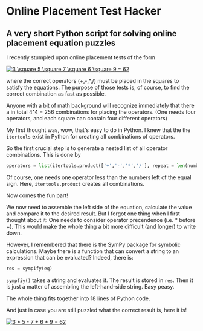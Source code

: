 # Online Placement Test Hacker
## A very short Python script for solving online placement equation puzzles

I recently stumpled upon online placement tests of the form

<a href="https://www.codecogs.com/eqnedit.php?latex=3&space;\square&space;5&space;\square&space;7&space;\square&space;6&space;\square&space;9&space;=&space;62" target="_blank"><img src="https://latex.codecogs.com/gif.latex?3&space;\square&space;5&space;\square&space;7&space;\square&space;6&space;\square&space;9&space;=&space;62" title="3 \square 5 \square 7 \square 6 \square 9 = 62" /></a>

where the correct operators (+,-,\*,/) must be placed in the squares to satisfy the equations. The purpose of those tests is, of course, to find the correct combination as fast as possible.

Anyone with a bit of math background will recognize immediately that there a in total 4^4 = 256 combinations for placing the operators. (One needs four operators, and each square can contain four different operators)

My first thought was, wow, that's easy to do in Python. I knew that the the `itertools` exist in Python for creating all combinations of operators.

So the first crucial step is to generate a nested list of all operator combinations. This is done by 

```Python
operators = list(itertools.product(['+','-','*','/'], repeat = len(numbers)-1))
```
Of course, one needs one operator less than the numbers left of the equal sign. Here, `itertools.product` creates all combinations. 

Now comes the fun part!

We now need to assemble the left side of the equation, calculate the value and compare it to the desired result. But I forgot one thing when I first thought about it: One needs to consider operator precendence (i.e. * before +). This would make the whole thing a bit more difficult (and longer) to write down. 

However, I remembered that there is the SymPy package for symbolic calculations. Maybe there is a function that can convert a string to an expression that can be evaluated? Indeed, there is:
```Python
res = sympify(eq)
```
`sympfiy()` takes a string and evaluates it. The result is stored in `res`. Then it is just a matter of assembling the left-hand-side string. Easy peasy.

The whole thing fits together into 18 lines of Python code. 

And just in case you are still puzzled what the correct result is, here it is!

<a href="https://www.codecogs.com/eqnedit.php?latex=3&space;\square&space;5&space;\square&space;7&space;\square&space;6&space;\square&space;9&space;=&space;62" target="_blank"><img src="https://latex.codecogs.com/gif.latex?3&space;*&space;5&space;-&space;7&space;+&space;6&space;*&space;9&space;=&space;62" title="3 * 5 - 7 + 6 * 9 = 62" /></a>
